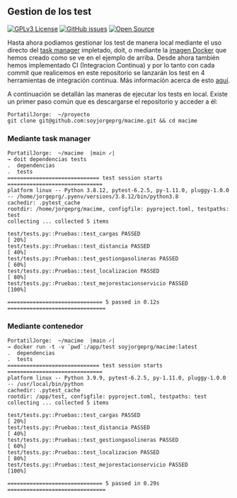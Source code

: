 ## Gestion de los test

[![GPLv3 License](https://img.shields.io/badge/License-GPL%20v3-green.svg)](https://opensource.org/licenses/) [![GitHub issues](https://img.shields.io/github/issues/soyjorgeprg/macime)](https://github.com/soyjorgeprg/macime/issues) [![Open Source](https://badges.frapsoft.com/os/v1/open-source.svg?v=103)](https://opensource.org/)

Hasta ahora podiamos gestionar los test de manera local mediante el uso directo del [task manager](https://github.com/soyjorgeprg/macime/blob/main/docs/gestionTests.md#gestor-de-tareas) impletado, doit, o mediante la [imagen Docker](https://hub.docker.com/repository/docker/soyjorgeprg/macime) que hemos creado como se ve en el ejemplo de arriba. Desde ahora también hemos implementado CI (Integracion Continua) y por lo tanto con cada commit que realicemos en este repositorio se lanzarán los test en 4 herramientas de integración continua. Más información acerca de esto [aquí](https://github.com/soyjorgeprg/macime/blob/hito4/docs/ci.md). 

A continuación se detallán las maneras de ejecutar los tests en local. Existe un primer paso común que es descargarse el repositorio y acceder a él:

```
PortatilJorge:  ~/proyecto
git clone git@github.com:soyjorgeprg/macime.git && cd macime

```
### Mediante task manager

```
PortatilJorge:  ~/macime  |main ✓|
→ doit dependencias tests
.  dependencias
.  tests
============================= test session starts ==============================
platform linux -- Python 3.8.12, pytest-6.2.5, py-1.11.0, pluggy-1.0.0 -- /home/jorgeprg/.pyenv/versions/3.8.12/bin/python3.8
cachedir: .pytest_cache
rootdir: /home/jorgeprg/macime, configfile: pyproject.toml, testpaths: test
collecting ... collected 5 items

test/tests.py::Pruebas::test_cargas PASSED                               [ 20%]
test/tests.py::Pruebas::test_distancia PASSED                            [ 40%]
test/tests.py::Pruebas::test_gestiongasolineras PASSED                   [ 60%]
test/tests.py::Pruebas::test_localizacion PASSED                         [ 80%]
test/tests.py::Pruebas::test_mejorestacionservicio PASSED                [100%]

============================== 5 passed in 0.12s ===============================
```

### Mediante contenedor

```
PortatilJorge:  ~/macime  |main ✓|
→ docker run -t -v `pwd`:/app/test soyjorgeprg/macime:latest
.  dependencias
.  tests
============================= test session starts ==============================
platform linux -- Python 3.9.9, pytest-6.2.5, py-1.11.0, pluggy-1.0.0 -- /usr/local/bin/python
cachedir: .pytest_cache
rootdir: /app/test, configfile: pyproject.toml, testpaths: test
collecting ... collected 5 items

test/tests.py::Pruebas::test_cargas PASSED                               [ 20%]
test/tests.py::Pruebas::test_distancia PASSED                            [ 40%]
test/tests.py::Pruebas::test_gestiongasolineras PASSED                   [ 60%]
test/tests.py::Pruebas::test_localizacion PASSED                         [ 80%]
test/tests.py::Pruebas::test_mejorestacionservicio PASSED                [100%]

============================== 5 passed in 0.29s ===============================

```

